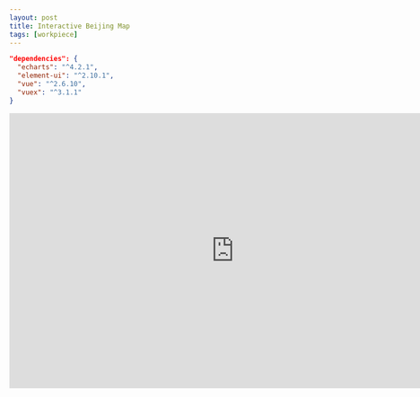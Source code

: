 ```yaml
---
layout: post
title: Interactive Beijing Map
tags: [workpiece]
---
```

```json
"dependencies": {
  "echarts": "^4.2.1",
  "element-ui": "^2.10.1",
  "vue": "^2.6.10",
  "vuex": "^3.1.1"
}
```
<iframe src="http://luyang1026.github.io/reactive-map-beijing/" width="800" height="490" frameborder="0" scrolling="no"></iframe>
